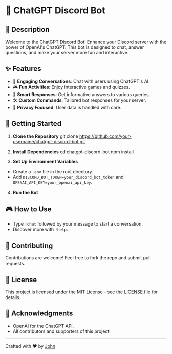 
# 🤖 ChatGPT Discord Bot

## 📝 Description
Welcome to the ChatGPT Discord Bot! Enhance your Discord server with the power of OpenAI's ChatGPT. This bot is designed to chat, answer questions, and make your server more fun and interactive.

## ✨ Features
- 💬 **Engaging Conversations**: Chat with users using ChatGPT's AI.
- 🎮 **Fun Activities**: Enjoy interactive games and quizzes.
- 🧠 **Smart Responses**: Get informative answers to various queries.
- 🛠️ **Custom Commands**: Tailored bot responses for your server.
- 🔐 **Privacy Focused**: User data is handled with care.

## 🚀 Getting Started
1. **Clone the Repository**
git clone https://github.com/your-username/chatgpt-discord-bot.git
2. **Install Dependencies**
cd chatgpt-discord-bot
npm install

3. **Set Up Environment Variables**
- Create a `.env` file in the root directory.
- Add `DISCORD_BOT_TOKEN=your_discord_bot_token` and `OPENAI_API_KEY=your_openai_api_key`.
4. **Run the Bot**

## 🎮 How to Use
- Type `!chat` followed by your message to start a conversation.
- Discover more with `!help`.

## 🤝 Contributing
Contributions are welcome! Feel free to fork the repo and submit pull requests.

## 📜 License
This project is licensed under the MIT License - see the [LICENSE](LICENSE) file for details.

## 💖 Acknowledgments
- OpenAI for the ChatGPT API.
- All contributors and supporters of this project!

---

Crafted with ❤️ by [John](https://github.com/JohnM89)

